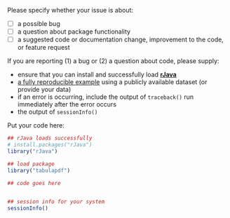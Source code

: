Please specify whether your issue is about:

 - [ ] a possible bug
 - [ ] a question about package functionality
 - [ ] a suggested code or documentation change, improvement to the code, or feature request

If you are reporting (1) a bug or (2) a question about code, please supply:

 - ensure that you can install and successfully load [**rJava**](https://cran.r-project.org/package=rJava)
 - [a fully reproducible example](http://stackoverflow.com/questions/5963269/how-to-make-a-great-r-reproducible-example) using a publicly available dataset (or provide your data)
 - if an error is occurring, include the output of `traceback()` run immediately after the error occurs
 - the output of `sessionInfo()`

Put your code here:

```R
## rJava loads successfully
# install.packages("rJava")
library("rJava")

## load package
library("tabulapdf")

## code goes here


## session info for your system
sessionInfo()
```

